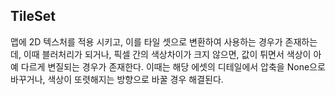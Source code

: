 
## TileSet

맵에 2D 텍스처를 적용 시키고, 이를 타일 셋으로 변환하여 사용하는 경우가 존재하는데, 이때 블러처리가 되거나, 픽셀 간의 색상차이가 크지 않으면, 값이 튀면서 색상이 아예 다르게 변질되는 경우가 존재한다. 
이때는 해당 에셋의 디테일에서 압축을 None으로 바꾸거나, 색상이 또렷해지는 방향으로 바꿀 경우 해결된다.